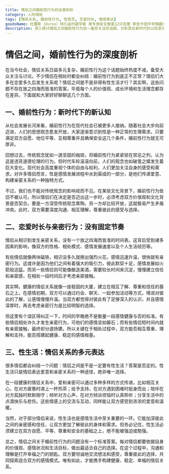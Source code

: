 ```yaml
---
title: 情侣之间婚前性行为的全面剖析
category: 人际相处
tags: [情侣关系, 婚前性行为, 性观念, 恋爱时长, 情感表达]
goodsName: 杜蕾斯（durex）持久延时避孕套 男专用安全套套12只含赠 苯佐卡因中号情趣用品 【延时NO.1】经典延时10+玻尿酸2
description: 深入探讨情侣之间婚前性行为这一备受关注的话题，分析其在新时代的认知变化，阐述恋爱时长与亲密行为的关系，以及性生活并非情侣关系的唯一表达方式，为情侣们提供关于此问题的思考方向和决策依据。
---
```


# 情侣之间，婚前性行为的深度剖析

在当今社会，情侣关系日益多元复杂，婚前性行为这个话题始终热度不减，备受大众关注与讨论。不少情侣在相处时都会纠结：婚前性行为到底正不正常？情侣们大多在恋爱多久后发生关系呢？情侣之间是不是非得有性生活才行？其实啊，这些问题不存在放之四海而皆准的答案，毕竟每个人的价值观、成长环境和生活理念都存在差异。下面就和大家好好聊聊这几个方面。

## 一、婚前性行为：新时代下的新认知

从社会发展长河来看，婚前性行为在现代社会已被更多人接纳。随着社会大步向前迈进，人们的思想观念愈发开放，大家逐渐意识到性是一种正常的生理需求。只要满足双方自愿、地位平等、互相尊重并且确保安全这几个条件，婚前性行为就无可厚非。

回想过去，传统观念犹如一道坚固的枷锁，将婚前性行为紧紧锁在禁忌之列，认为这是违背道德伦理的行为。但时代车轮滚滚向前，人们的观念也如破茧之蝶发生着巨大变化。现代社会高度重视个体的自由与权利，人们更加关注自身的感受和需求。对许多情侣而言，性是感情发展进程中水到渠成的一部分，是他们传递爱意、构建亲密关系的一种独特方式。

不过，我们也不能对传统观念的影响视而不见。在某些文化背景下，婚前性行为依旧不被认可。所以情侣们在决定是否迈出这一步时，必须考虑双方价值观和文化背景是否契合。要是一方深受传统观念熏陶，另一方却比较开放，这就极易产生矛盾冲突。此时，双方需要深度沟通、相互理解，尊重彼此的感受与选择。

## 二、恋爱时长与亲密行为：没有固定节奏

情侣从相识到发生亲密关系，没有一个放之四海而皆准的时间表。这背后受到诸多因素的影响，像双方的性格、相处模式、感情发展速度以及个人生活经历等。

有些情侣就像两块磁铁，相识没多久就擦出强烈火花，感情迅速升温，很快就有亲密行为。这或许是因为他们之间有着强大的吸引力，彼此默契十足，感情发展如火箭般迅猛。而另一些情侣则可能像酿造美酒，需要较长时间来沉淀，慢慢建立信任和亲密感，在相处一段时间后才考虑亲密接触。

其实啊，健康的情侣关系就像一座稳固的大厦，建立在相互了解、尊重和信任的基石之上。在感情初期，双方可以通过约会、聊天、一起参加活动等方式，增进对彼此的了解，让感情慢慢升温。当双方都觉得对彼此有了足够深入的认识，并且感情深厚时，再去考虑亲密行为是比较明智的选择。

但这里有个误区得纠正一下，时间的早晚绝不是衡量一段感情健康与否的标准。有些情侣相处许久才发生亲密行为，可他们的感情坚如磐石；而有些情侣短时间内就有亲密接触，最终却分道扬镳。所以关键在于相处过程中，双方能否相互尊重、理解和支持，能否搭建起健康、稳定的感情根基。

## 三、性生活：情侣关系的多元表达

很多情侣都会纠结一个问题：情侣之间是不是一定要有性生活？答案是否定的。性生活只是情侣表达爱意和亲密关系的一种途径，绝非唯一选择。

在一段健康的情侣关系中，爱和亲密可以通过多种多样的方式传递。比如相互关心，在对方疲惫时递上一杯热茶；给予支持，在对方遇到困难时挺身而出；陪伴在对方孤独时默默相守；倾听对方心声，在对方倾诉烦恼时认真聆听；分享生活中的点滴快乐与悲伤。这些情感上的交流与互动，同样能让双方感受到浓浓的爱意和温暖。

当然，对于部分情侣来说，性生活也是感情生活中至关重要的一环。它能加深彼此之间的亲密感和信任，让双方更加了解彼此的身体和需求。但务必记住，性生活必须建立在双方自愿、平等、尊重和安全的基础之上，绝不能被强迫或勉强。

总之，情侣之间关于婚前性行为的问题没有一个标准答案。每对情侣都要依据自身的价值观、感情状况和生活目标，做出最适合自己的选择。在这个过程中，沟通和理解是打开幸福之门的钥匙。双方要坦诚地交流想法和感受，尊重彼此的选择，共同探索适合双方的感情模式。唯有如此，才能携手构建健康、稳定、幸福的情侣关系。